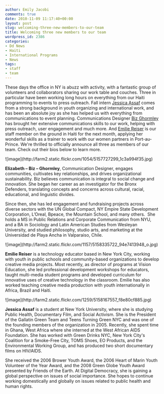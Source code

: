 ```yaml
---
author: Emily Jacobi
comments: true
date: 2010-11-09 11:17:40+00:00
layout: post
slug: welcoming-three-new-members-to-our-team
title: Welcoming three new members to our team
wordpress_id: 2386
categories:
- Dd News
- Haiti
- International Programs
- News
tags:
- staff
- team
---
```


These days the office in NY is abuzz with activity, with a fantastic group of volunteers and collaborators sharing our work table and couches. Three in particular have been working long hours on everything from our Haiti programming to events to press outreach. Fall intern [Jessica Assaf](http://twitter.com/JessAssaf) comes from a strong background in youth organizing and international work, and has been an absolute joy as she has helped us with everything from communications to event planning. Communications Designer [Biz Ghormley](http://twitter.com/onewitness) has brought her extensive communications skills to our work, helping with press outreach, user engagement and much more. And [Emilie Reiser](http://twitter.com/emreiser) is our staff member on the ground in Haiti for the next month, applying her wonderful skills as a trainer to work with our women partners in Port-au-Prince. We're thrilled to officially announce all three as members of our team. Check out their bios below to learn more.

<caption id="" align="alignleft" width="188" caption="Biz Ghormley">![image](http://farm2.static.flickr.com/1054/5157727299_1c3a994f35.jpg)</caption>

**Elizabeth – Biz – Ghormley**, Communication Designer, engages communities, cultivates key relationships, and drives organizational sustainability. Biz believes communication is integral to social change and innovation. She began her career as an investigator for the Bronx Defenders, translating concepts and concerns across cultural, racial, educational, and linguistic divides.

Since then, she has led engagement and fundraising projects across diverse sectors with the UN Global Compact, NY Empire State Development Corporation, L’Oreal, Bpeace, the Mountain School, and many others.  She holds a MS in Public Relations and Corporate Communication from NYU, and a BA in Sociology and Latin American Studies from Wesleyan University, and studied philosophy, studio arts, and marketing at the Universidad de Playa Ancha in Valparaiso, Chile.

<caption id="" align="alignleft" width="205" caption="Emilie Reiser">![image](http://farm2.static.flickr.com/1157/5158335722_94e7413948_o.jpg)</caption>

**Emilie Reiser** is a technology educator based in New York City, working with  youth in public schools and community-based organizations to develop  creative media projects. Most recently, as director of programs at  Vision Education, she led professional development workshops for  educators, taught multi-media student programs and developed curriculum  for innovative uses of creative technology in the classroom. Emilie has  also worked teaching creative media production with youth  internationally in Africa, Brazil and Haiti.

<caption id="" align="alignleft" width="230" caption="Jessica Assaf">![image](http://farm2.static.flickr.com/1259/5158167557_f8e80cf885.jpg)</caption>

**Jessica Assaf** is a student at New York University, where she is studying Public Health, Documentary Film, and Social Activism. She is the President of the Gallatin Green Team and Teens Turning Green NYC and was one of the founding members of the organization in 2005. Recently, she spent time in Ghana, West Africa where she interned at the West African AIDS Foundation. She has worked with Green Drinks NYC, New York City's Coalition for a Smoke-Free City, TOMS Shoes, EO Products, and the Environmental Working Group, and has produced two short documentary films on HIV/AIDS.

She received the 2006 Brower Youth Award, the 2006 Heart of Marin Youth Volunteer of the Year Award, and the 2008 Green Globe Youth Award presented by Friends of the Earth. At Digital Democracy, she is gaining a global perspective on issues of social importance. She hopes to continue working domestically and globally on issues related to public health and human rights.
